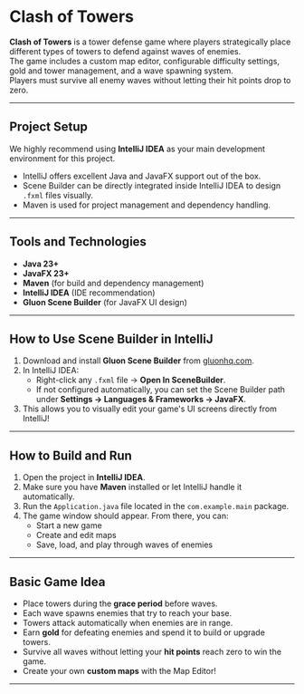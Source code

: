 # Clash of Towers

**Clash of Towers** is a tower defense game where players strategically place different types of towers to defend against waves of enemies.  
The game includes a custom map editor, configurable difficulty settings, gold and tower management, and a wave spawning system.  
Players must survive all enemy waves without letting their hit points drop to zero.

---

## Project Setup

We highly recommend using **IntelliJ IDEA** as your main development environment for this project.

- IntelliJ offers excellent Java and JavaFX support out of the box.
- Scene Builder can be directly integrated inside IntelliJ IDEA to design `.fxml` files visually.
- Maven is used for project management and dependency handling.

---

## Tools and Technologies

- **Java 23+**
- **JavaFX 23+**
- **Maven** (for build and dependency management)
- **IntelliJ IDEA** (IDE recommendation)
- **Gluon Scene Builder** (for JavaFX UI design)

---

## How to Use Scene Builder in IntelliJ

1. Download and install **Gluon Scene Builder** from [gluonhq.com](https://gluonhq.com/products/scene-builder/).
2. In IntelliJ IDEA:
   - Right-click any `.fxml` file → **Open In SceneBuilder**.
   - If not configured automatically, you can set the Scene Builder path under **Settings → Languages & Frameworks → JavaFX**.
3. This allows you to visually edit your game's UI screens directly from IntelliJ!

---

## How to Build and Run

1. Open the project in **IntelliJ IDEA**.
2. Make sure you have **Maven** installed or let IntelliJ handle it automatically.
3. Run the `Application.java` file located in the `com.example.main` package.
4. The game window should appear. From there, you can:
   - Start a new game
   - Create and edit maps
   - Save, load, and play through waves of enemies

---

## Basic Game Idea

- Place towers during the **grace period** before waves.
- Each wave spawns enemies that try to reach your base.
- Towers attack automatically when enemies are in range.
- Earn **gold** for defeating enemies and spend it to build or upgrade towers.
- Survive all waves without letting your **hit points** reach zero to win the game.
- Create your own **custom maps** with the Map Editor!

---
